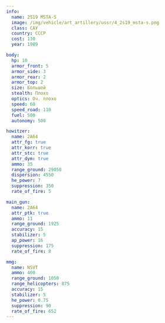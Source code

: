 ```yaml
---
info:
  name: 2S19 MSTA-S
  image: /img/vehicle/art_artillery/ussr/4_2s19_msta-s.png
  class: САУ
  country: СССР
  cost: 130
  year: 1989

body:
  hp: 10
  armor_front: 5
  armor_side: 3
  armor_rear: 2
  armor_top: 2
  size: Большой
  stealth: Плохо
  optics: Оч. плохо
  speed: 60
  speed_road: 110
  fuel: 500
  autonomy: 500

howitzer:
  name: 2A64
  attr_fg: true
  attr_korr: true
  attr_stc: true
  attr_dym: true
  ammo: 35
  range_ground: 29050
  dispersion: 4550
  he_power: 7
  suppression: 350
  rate_of_fire: 5

main_gun:
  name: 2A64
  attr_ptk: true
  ammo: 11
  range_ground: 1925
  accuracy: 15
  stabilizer: 5
  ap_power: 16
  suppression: 175
  rate_of_fire: 8

mmg:
  name: NSVT
  ammo: 400
  range_ground: 1050
  range_helicopters: 875
  accuracy: 15
  stabilizer: 5
  he_power: 0.75
  suppression: 90
  rate_of_fire: 652
---
```

